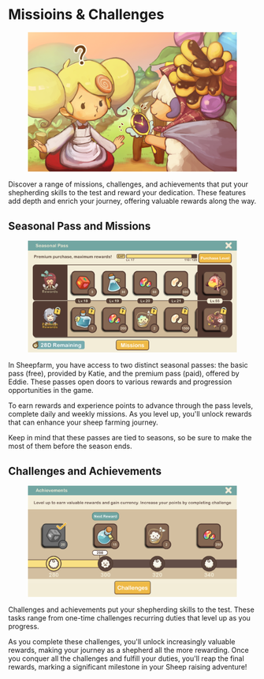 # Missioins & Challenges

<figure><img src="../.gitbook/assets/2-4questill (2) (1).png" alt=""><figcaption></figcaption></figure>

Discover a range of missions, challenges, and achievements that put your shepherding skills to the test and reward your dedication. These features add depth and enrich your journey, offering valuable rewards along the way.

##

## **Seasonal Pass and Missions**

<figure><img src="../.gitbook/assets/Untitled (50).png" alt=""><figcaption></figcaption></figure>

In Sheepfarm, you have access to two distinct seasonal passes: the basic pass (free), provided by Katie, and the premium pass (paid), offered by Eddie. These passes open doors to various rewards and progression opportunities in the game.



To earn rewards and experience points to advance through the pass levels, complete daily and weekly missions. As you level up, you'll unlock rewards that can enhance your sheep farming journey.



Keep in mind that these passes are tied to seasons, so be sure to make the most of them before the season ends.



## **Challenges and Achievements**

<figure><img src="../.gitbook/assets/Untitled (51).png" alt=""><figcaption></figcaption></figure>

Challenges and achievements put your shepherding skills to the test. These tasks range from one-time challenges recurring duties that level up as you progress.



As you complete these challenges, you'll unlock increasingly valuable rewards, making your journey as a shepherd all the more rewarding. Once you conquer all the challenges and fulfill your duties, you'll reap the final rewards, marking a significant milestone in your Sheep raising adventure!
